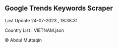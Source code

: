 

## Google Trends Keywords Scraper 
 
Last Update 24-07-2023 , 18:38:31

Country List :
VIETNAM.json



© Abdul Muttaqin 
